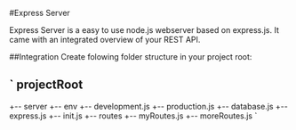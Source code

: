#Express Server

Express Server is a easy to use node.js webserver based on express.js. It came with an integrated overview of your REST API. 

##Integration
Create folowing folder structure in your project root:

`
projectRoot
--------------------------
+-- server
	+-- env
		+-- development.js
		+-- production.js
	+-- database.js
	+-- express.js
	+-- init.js
+-- routes
	+-- myRoutes.js
	+-- moreRoutes.js
`

